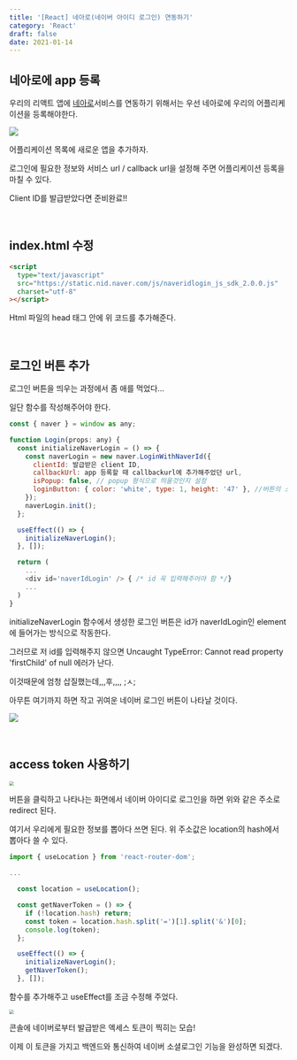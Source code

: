 ```yaml
---
title: '[React] 네아로(네이버 아이디 로그인) 연동하기'
category: 'React'
draft: false
date: 2021-01-14
---
```


## 네아로에 app 등록

[네아로]: https://nid.naver.com/user2/campaign/introNaverIdLogin.nhn

우리의 리액트 앱에 [네아로]서비스를 연동하기 위해서는 우선 네아로에 우리의 어플리케이션을 등록해야한다.

![](https://i.ibb.co/n3M9tVh/2021-01-14-6-44-35.png)

어플리케이션 목록에 새로운 앱을 추가하자.

로그인에 필요한 정보와 서비스 url / callback url을 설정해 주면 어플리케이션 등록을 마칠 수 있다.

Client ID를 발급받았다면 준비완료!!

<br>

## index.html 수정

```html
<script
  type="text/javascript"
  src="https://static.nid.naver.com/js/naveridlogin_js_sdk_2.0.0.js"
  charset="utf-8"
></script>
```

Html 파일의 head 태그 안에 위 코드를 추가해준다.

<br>

## 로그인 버튼 추가

로그인 버튼을 띄우는 과정에서 좀 애를 먹었다...

일단 함수를 작성해주어야 한다.

```js
const { naver } = window as any;

function Login(props: any) {
  const initializeNaverLogin = () => {
    const naverLogin = new naver.LoginWithNaverId({
      clientId: 발급받은 client ID,
      callbackUrl: app 등록할 때 callbackurl에 추가해주었던 url,
      isPopup: false, // popup 형식으로 띄울것인지 설정
      loginButton: { color: 'white', type: 1, height: '47' }, //버튼의 스타일, 타입, 크기를 지정
    });
    naverLogin.init();
  };

  useEffect(() => {
    initializeNaverLogin();
  }, []);

  return (
    ...
    <div id='naverIdLogin' /> { /* id 꼭 입력해주어야 함 */}
    ...
  )
}
```

initializeNaverLogin 함수에서 생성한 로그인 버튼은 id가 naverIdLogin인 element 에 들어가는 방식으로 작동한다.

그러므로 저 id를 입력해주지 않으면 Uncaught TypeError: Cannot read property 'firstChild' of null 에러가 난다.

이것때문에 엄청 삽질했는데,,,후,,,, ;ㅅ;

아무튼 여기까지 하면 작고 귀여운 네이버 로그인 버튼이 나타날 것이다.

![](https://i.ibb.co/VDP44mk/2021-01-14-7-38-02.png)

<br>

## access token 사용하기

<img src="https://i.ibb.co/Nm10sLC/2021-01-14-7-38-58.png" style="zoom:50%;" />

버튼을 클릭하고 나타나는 화면에서 네이버 아이디로 로그인을 하면 위와 같은 주소로 redirect 된다.

여기서 우리에게 필요한 정보를 뽑아다 쓰면 된다. 위 주소값은 location의 hash에서 뽑아다 쓸 수 있다.

```js
import { useLocation } from 'react-router-dom';

...

  const location = useLocation();

  const getNaverToken = () => {
    if (!location.hash) return;
    const token = location.hash.split('=')[1].split('&')[0];
    console.log(token);
  };

  useEffect(() => {
    initializeNaverLogin();
    getNaverToken();
  }, []);
```

함수를 추가해주고 useEffect를 조금 수정해 주었다.

<img src="https://i.ibb.co/5RGnjsY/2021-01-14-7-42-53.png" style="zoom:50%;" />

콘솔에 네이버로부터 발급받은 엑세스 토큰이 찍히는 모습!

이제 이 토큰을 가지고 백엔드와 통신하여 네이버 소셜로그인 기능을 완성하면 되겠다.
